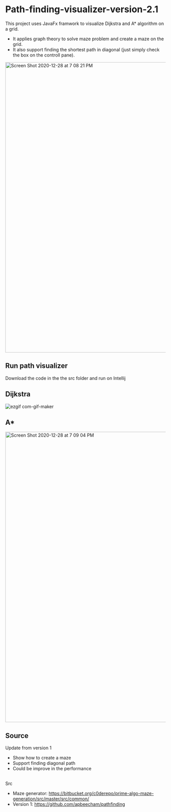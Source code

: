 # Path-finding-visualizer-version-2.1



This project uses JavaFx framwork to visualize Dijkstra and A* algorithm on a grid. 
- It applies graph theory to solve maze problem and create a maze on the grid.
- It also support finding the shortest path in diagonal (just simply check the box on the controll pane).


<img width="912" alt="Screen Shot 2020-12-28 at 7 08 21 PM" src="https://user-images.githubusercontent.com/43390744/103251845-36241100-4940-11eb-80e4-3e3f24769fe0.png">


## Run path visualizer

Download the code in the the src folder and run on Intellij 

## Dijkstra

![ezgif com-gif-maker](https://user-images.githubusercontent.com/43390744/103252960-9cab2e00-4944-11eb-98ea-660e9370ce7e.gif)


## A*

<img width="912" alt="Screen Shot 2020-12-28 at 7 09 04 PM" src="https://user-images.githubusercontent.com/43390744/103251841-345a4d80-4940-11eb-8019-9c6dada39101.png">

## Source
Update from version 1 
  - Show how to create a maze
  - Support finding diagonal path
  - Could be improve in the performance
##
Src
  - Maze generator:
  https://bitbucket.org/c0derepo/prime-algo-maze-generation/src/master/src/common/
  - Version 1:
  https://github.com/apbeecham/pathfinding
